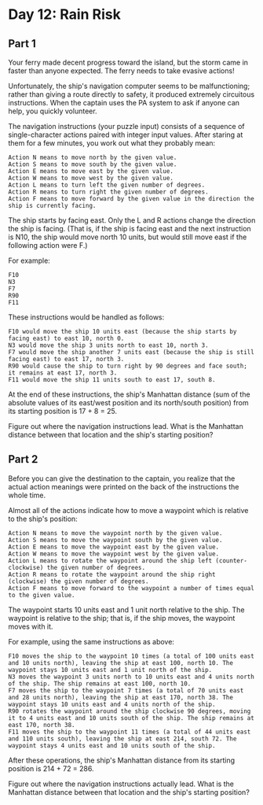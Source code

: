 # Day 12: Rain Risk

## Part 1
Your ferry made decent progress toward the island, but the storm came in faster than anyone expected. The ferry needs to take evasive actions!

Unfortunately, the ship's navigation computer seems to be malfunctioning; rather than giving a route directly to safety, it produced extremely circuitous instructions. When the captain uses the PA system to ask if anyone can help, you quickly volunteer.

The navigation instructions (your puzzle input) consists of a sequence of single-character actions paired with integer input values. After staring at them for a few minutes, you work out what they probably mean:

    Action N means to move north by the given value.
    Action S means to move south by the given value.
    Action E means to move east by the given value.
    Action W means to move west by the given value.
    Action L means to turn left the given number of degrees.
    Action R means to turn right the given number of degrees.
    Action F means to move forward by the given value in the direction the ship is currently facing.

The ship starts by facing east. Only the L and R actions change the direction the ship is facing. (That is, if the ship is facing east and the next instruction is N10, the ship would move north 10 units, but would still move east if the following action were F.)

For example:

    F10
    N3
    F7
    R90
    F11

These instructions would be handled as follows:

    F10 would move the ship 10 units east (because the ship starts by facing east) to east 10, north 0.
    N3 would move the ship 3 units north to east 10, north 3.
    F7 would move the ship another 7 units east (because the ship is still facing east) to east 17, north 3.
    R90 would cause the ship to turn right by 90 degrees and face south; it remains at east 17, north 3.
    F11 would move the ship 11 units south to east 17, south 8.

At the end of these instructions, the ship's Manhattan distance (sum of the absolute values of its east/west position and its north/south position) from its starting position is 17 + 8 = 25.

Figure out where the navigation instructions lead. What is the Manhattan distance between that location and the ship's starting position?

## Part 2

Before you can give the destination to the captain, you realize that the actual action meanings were printed on the back of the instructions the whole time.

Almost all of the actions indicate how to move a waypoint which is relative to the ship's position:

    Action N means to move the waypoint north by the given value.
    Action S means to move the waypoint south by the given value.
    Action E means to move the waypoint east by the given value.
    Action W means to move the waypoint west by the given value.
    Action L means to rotate the waypoint around the ship left (counter-clockwise) the given number of degrees.
    Action R means to rotate the waypoint around the ship right (clockwise) the given number of degrees.
    Action F means to move forward to the waypoint a number of times equal to the given value.

The waypoint starts 10 units east and 1 unit north relative to the ship. The waypoint is relative to the ship; that is, if the ship moves, the waypoint moves with it.

For example, using the same instructions as above:

    F10 moves the ship to the waypoint 10 times (a total of 100 units east and 10 units north), leaving the ship at east 100, north 10. The waypoint stays 10 units east and 1 unit north of the ship.
    N3 moves the waypoint 3 units north to 10 units east and 4 units north of the ship. The ship remains at east 100, north 10.
    F7 moves the ship to the waypoint 7 times (a total of 70 units east and 28 units north), leaving the ship at east 170, north 38. The waypoint stays 10 units east and 4 units north of the ship.
    R90 rotates the waypoint around the ship clockwise 90 degrees, moving it to 4 units east and 10 units south of the ship. The ship remains at east 170, north 38.
    F11 moves the ship to the waypoint 11 times (a total of 44 units east and 110 units south), leaving the ship at east 214, south 72. The waypoint stays 4 units east and 10 units south of the ship.

After these operations, the ship's Manhattan distance from its starting position is 214 + 72 = 286.

Figure out where the navigation instructions actually lead. What is the Manhattan distance between that location and the ship's starting position?